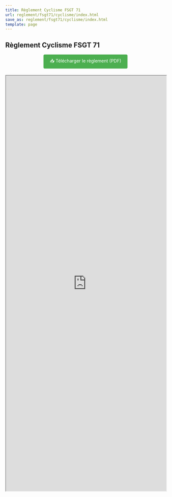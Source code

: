 ```yaml
---
title: Règlement Cyclisme FSGT 71
url: reglement/fsgt71/cyclisme/index.html
save_as: reglement/fsgt71/cyclisme/index.html
template: page
---
```


## <i class="fas fa-book"></i> Règlement Cyclisme FSGT 71

<div style="text-align: center; margin-bottom: 20px;">
    <a href="https://drive.google.com/uc?export=download&id=1X3lXRROGOyZUoJSDKi9Wx-EVWdNgW-KX" class="button" style="display: inline-block; padding: 10px 20px; background-color: #4CAF50; color: white; text-decoration: none; border-radius: 4px;">
        📥 Télécharger le règlement (PDF)
    </a>
</div>

<iframe src="https://drive.google.com/file/d/1X3lXRROGOyZUoJSDKi9Wx-EVWdNgW-KX/preview" width="100%" height="1300px" frameborder="1"></iframe>
